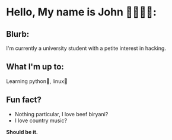# Hello, My name is John 🤠🤠🤠🤠:

## Blurb:
I'm currently a university student with a petite interest in hacking.

## What I'm up to:
Learning python🐍, linux🐧
## Fun fact?
- Nothing particular, I love beef biryani?
- I love country music?

**Should be it.**
